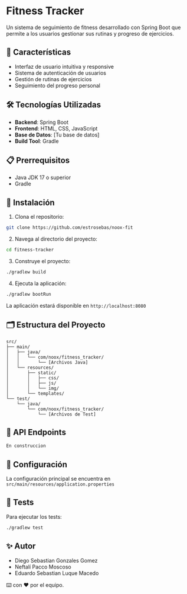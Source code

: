 # Fitness Tracker

Un sistema de seguimiento de fitness desarrollado con Spring Boot que permite a los usuarios gestionar sus rutinas y progreso de ejercicios.

## 🚀 Características

- Interfaz de usuario intuitiva y responsive
- Sistema de autenticación de usuarios
- Gestión de rutinas de ejercicios
- Seguimiento del progreso personal

## 🛠️ Tecnologías Utilizadas

- **Backend**: Spring Boot
- **Frontend**: HTML, CSS, JavaScript
- **Base de Datos**: [Tu base de datos]
- **Build Tool**: Gradle

## 📋 Prerrequisitos

- Java JDK 17 o superior
- Gradle

## 🔧 Instalación

1. Clona el repositorio:
```bash
git clone https://github.com/estrosebas/noox-fit
```

2. Navega al directorio del proyecto:
```bash
cd fitness-tracker
```

3. Construye el proyecto:
```bash
./gradlew build
```

4. Ejecuta la aplicación:
```bash
./gradlew bootRun
```

La aplicación estará disponible en `http://localhost:8080`

## 🗂️ Estructura del Proyecto

```
src/
├── main/
│   ├── java/
│   │   └── com/noox/fitness_tracker/
│   │       └── [Archivos Java]
│   └── resources/
│       ├── static/
│       │   ├── css/
│       │   ├── js/
│       │   └── img/
│       └── templates/
└── test/
    └── java/
        └── com/noox/fitness_tracker/
            └── [Archivos de Test]
```

## 📄 API Endpoints

```bash
En construccion
```

## 🔐 Configuración

La configuración principal se encuentra en `src/main/resources/application.properties`

## 🧪 Tests

Para ejecutar los tests:

```bash
./gradlew test
```

## ✨ Autor

- Diego Sebastian Gonzales Gomez
- Neftalí Pacco Moscoso
- Eduardo Sebastian Luque Macedo

⌨️ con ❤️ por el equipo.